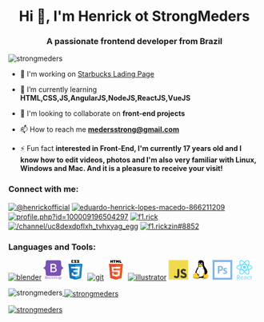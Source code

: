 <h1 align="center">Hi 👋, I'm Henrick ot StrongMeders</h1>
<h3 align="center">A passionate frontend developer from Brazil</h3>

<p align="left"> <img src="https://komarev.com/ghpvc/?username=strongmeders&label=Profile%20views&color=76d2e5&style=flat" alt="strongmeders" /> </p>

- 📝 I'm working on [Starbucks Lading Page](https://strongmeders.github.io/Stabucks-landing-page/)

- 🌱 I’m currently learning **HTML,CSS,JS,AngularJS,NodeJS,ReactJS,VueJS**

- 👯 I'm looking to collaborate on **front-end projects**

- 📫 How to reach me **medersstrong@gmail.com**

- ⚡ Fun fact **interested in Front-End, I'm currently 17 years old and I know how to edit videos, photos and I'm also very familiar with Linux, Windows and Mac. And it is a pleasure to receive your visit!**

<h3 align="left">Connect with me:</h3>
<p align="left">
<a href="https://twitter.com/@henrickofficial" target="blank"><img align="center" src="https://raw.githubusercontent.com/rahuldkjain/github-profile-readme-generator/master/src/images/icons/Social/twitter.svg" alt="@henrickofficial" height="30" width="40" /></a> <a href="https://linkedin.com/in/eduardo-henrick-lopes-macedo-866211209" target="blank"><img align="center" src="https://raw.githubusercontent.com/rahuldkjain/github-profile-readme-generator/master/src/images/icons/Social/linked-in-alt.svg" alt="eduardo-henrick-lopes-macedo-866211209" height="30" width="40" /></a> <a href="https://fb.com/profile.php?id=100009196504297" target="blank"><img align="center" src="https://raw.githubusercontent.com/rahuldkjain/github-profile-readme-generator/master/src/images/icons/Social/facebook.svg" alt="profile.php?id=100009196504297" height="30" width="40" /></a> <a href="https://instagram.com/f1.rick" target="blank"><img align="center" src="https://raw.githubusercontent.com/rahuldkjain/github-profile-readme-generator/master/src/images/icons/Social/instagram.svg" alt="f1.rick" height="30" width="40" /></a> <a href="https://www.youtube.com/channel/UC8DEXDpFLXH_tvhXYaG_egg" target="blank"><img align="center" src="https://raw.githubusercontent.com/rahuldkjain/github-profile-readme-generator/master/src/images/icons/Social/youtube.svg" alt="/channel/uc8dexdpflxh_tvhxyag_egg" height="30" width="40" /></a> <a href="https://discord.gg/f1.rickzin#8852" target="blank"><img align="center" src="https://raw.githubusercontent.com/rahuldkjain/github-profile-readme-generator/master/src/images/icons/Social/discord.svg" alt="f1.rickzin#8852" height="30" width="40" /></a>
</p>

<h3 align="left">Languages and Tools:</h3>

<p align="left">
  
<a href="https://www.blender.org/" target="_blank" rel="noreferrer"> <img src="https://download.blender.org/branding/community/blender_community_badge_white.svg" alt="blender" width="40" height="40"/></a> <a href="https://getbootstrap.com" target="_blank" rel="noreferrer"> <img src="https://raw.githubusercontent.com/devicons/devicon/master/icons/bootstrap/bootstrap-plain-wordmark.svg" alt="bootstrap" width="40" height="40"/></a> <a href="https://www.w3schools.com/css/" target="_blank" rel="noreferrer"> <img src="https://raw.githubusercontent.com/devicons/devicon/master/icons/css3/css3-original-wordmark.svg" alt="css3" width="40" height="40"/></a> <a href="https://git-scm.com/" target="_blank" rel="noreferrer"> <img src="https://www.vectorlogo.zone/logos/git-scm/git-scm-icon.svg" alt="git" width="40" height="40"/></a> <a href="https://www.w3.org/html/" target="_blank" rel="noreferrer"> <img src="https://raw.githubusercontent.com/devicons/devicon/master/icons/html5/html5-original-wordmark.svg" alt="html5" width="40" height="40"/></a> <a href="https://www.adobe.com/in/products/illustrator.html" target="_blank" rel="noreferrer"> <img src="https://www.vectorlogo.zone/logos/adobe_illustrator/adobe_illustrator-icon.svg" alt="illustrator" width="40" height="40"/></a> <a href="https://developer.mozilla.org/en-US/docs/Web/JavaScript" target="_blank" rel="noreferrer"> <img src="https://raw.githubusercontent.com/devicons/devicon/master/icons/javascript/javascript-original.svg" alt="javascript" width="40" height="40"/></a> <a href="https://www.linux.org/" target="_blank" rel="noreferrer"> <img src="https://raw.githubusercontent.com/devicons/devicon/master/icons/linux/linux-original.svg" alt="linux" width="40" height="40"/></a> <a href="https://www.photoshop.com/en" target="_blank" rel="noreferrer"> <img src="https://raw.githubusercontent.com/devicons/devicon/master/icons/photoshop/photoshop-line.svg" alt="photoshop" width="40" height="40"/></a> <a href="https://reactjs.org/" target="_blank" rel="noreferrer"> <img src="https://raw.githubusercontent.com/devicons/devicon/master/icons/react/react-original-wordmark.svg" alt="react" width="40" height="40"/></a> <a href="https://unrealengine.com/" target="_blank" rel="noreferrer">

</p>

<p><img align="left" src="https://github-readme-stats.vercel.app/api/top-langs?username=strongmeders&show_icons=true&theme=dark&hide_border=true&locale=en&layout=compact" alt="strongmeders" /></p>

<p>&nbsp;<img align="center" src="https://github-readme-stats.vercel.app/api?username=strongmeders&show_icons=true&theme=dark&title_color=ffffff&text_color=ffffff&hide_border=true&locale=en" alt="strongmeders" /></p>

<p><img align="center" src="https://github-readme-streak-stats.herokuapp.com/?user=strongmeders&theme=dark" alt="strongmeders" /></p>
